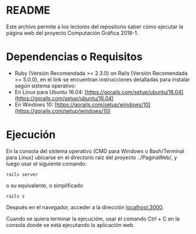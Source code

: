 # README

Este archivo permite a los lectores del repositorio śaber cómo ejecutar la página web del proyecto Computación Gráfica 2018-1.

# Dependencias o Requisitos

* Ruby (Versión Recomendada >= 2.3.0) on Rails (Versión Recomendada >= 5.0.0), en el link se encuentran instrucciones detalladas para instalar según sistema operativo:
* En Linux para Ubuntu 16.04: [https://gorails.com/setup/ubuntu/16.04](https://gorails.com/setup/ubuntu/16.04)
* En Windows 10: [https://gorails.com/setup/windows/10](https://gorails.com/setup/windows/10)

# Ejecución

En la consola del sistema operativo (CMD para Windows o Bash/Terminal para Linux) ubicarse en el directorio raíz del proyecto ../PaginaWeb/, y luego usar el siguiente comando:

```
rails server
```
o su equivalente, o simplificado

```
rails s
```

Después en el navegador, acceder a la dirección [localhost:3000](localhost:3000).

Cuando se quiera terminar la ejecucióm, usar el comando Ctrl + C en la consola donde se está ejecutando la aplicación web.